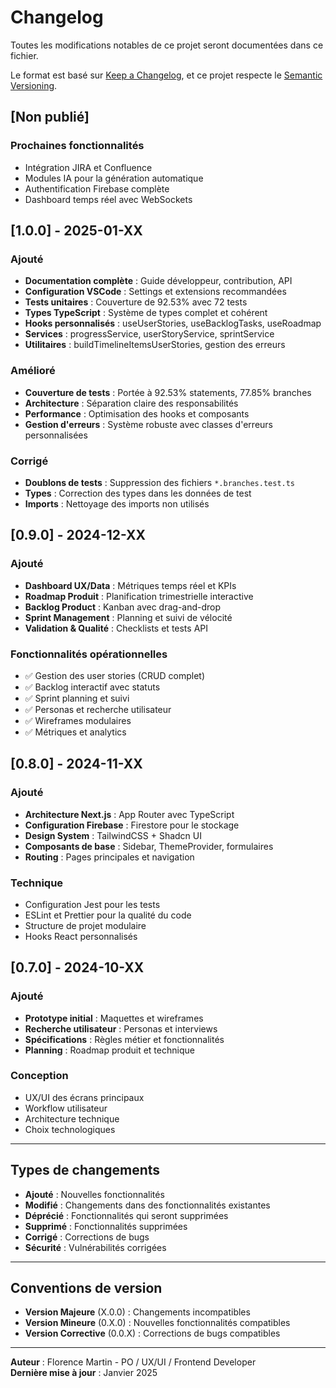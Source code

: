 # Changelog

Toutes les modifications notables de ce projet seront documentées dans ce fichier.

Le format est basé sur [Keep a Changelog](https://keepachangelog.com/en/1.0.0/),
et ce projet respecte le [Semantic Versioning](https://semver.org/spec/v2.0.0.html).

## [Non publié]

### Prochaines fonctionnalités
- Intégration JIRA et Confluence
- Modules IA pour la génération automatique
- Authentification Firebase complète
- Dashboard temps réel avec WebSockets

## [1.0.0] - 2025-01-XX

### Ajouté
- **Documentation complète** : Guide développeur, contribution, API
- **Configuration VSCode** : Settings et extensions recommandées
- **Tests unitaires** : Couverture de 92.53% avec 72 tests
- **Types TypeScript** : Système de types complet et cohérent
- **Hooks personnalisés** : useUserStories, useBacklogTasks, useRoadmap
- **Services** : progressService, userStoryService, sprintService
- **Utilitaires** : buildTimelineItemsUserStories, gestion des erreurs

### Amélioré
- **Couverture de tests** : Portée à 92.53% statements, 77.85% branches
- **Architecture** : Séparation claire des responsabilités
- **Performance** : Optimisation des hooks et composants
- **Gestion d'erreurs** : Système robuste avec classes d'erreurs personnalisées

### Corrigé
- **Doublons de tests** : Suppression des fichiers `*.branches.test.ts`
- **Types** : Correction des types dans les données de test
- **Imports** : Nettoyage des imports non utilisés

## [0.9.0] - 2024-12-XX

### Ajouté
- **Dashboard UX/Data** : Métriques temps réel et KPIs
- **Roadmap Produit** : Planification trimestrielle interactive
- **Backlog Product** : Kanban avec drag-and-drop
- **Sprint Management** : Planning et suivi de vélocité
- **Validation & Qualité** : Checklists et tests API

### Fonctionnalités opérationnelles
- ✅ Gestion des user stories (CRUD complet)
- ✅ Backlog interactif avec statuts
- ✅ Sprint planning et suivi
- ✅ Personas et recherche utilisateur
- ✅ Wireframes modulaires
- ✅ Métriques et analytics

## [0.8.0] - 2024-11-XX

### Ajouté
- **Architecture Next.js** : App Router avec TypeScript
- **Configuration Firebase** : Firestore pour le stockage
- **Design System** : TailwindCSS + Shadcn UI
- **Composants de base** : Sidebar, ThemeProvider, formulaires
- **Routing** : Pages principales et navigation

### Technique
- Configuration Jest pour les tests
- ESLint et Prettier pour la qualité du code
- Structure de projet modulaire
- Hooks React personnalisés

## [0.7.0] - 2024-10-XX

### Ajouté
- **Prototype initial** : Maquettes et wireframes
- **Recherche utilisateur** : Personas et interviews
- **Spécifications** : Règles métier et fonctionnalités
- **Planning** : Roadmap produit et technique

### Conception
- UX/UI des écrans principaux
- Workflow utilisateur
- Architecture technique
- Choix technologiques

---

## Types de changements

- **Ajouté** : Nouvelles fonctionnalités
- **Modifié** : Changements dans des fonctionnalités existantes
- **Déprécié** : Fonctionnalités qui seront supprimées
- **Supprimé** : Fonctionnalités supprimées
- **Corrigé** : Corrections de bugs
- **Sécurité** : Vulnérabilités corrigées

---

## Conventions de version

- **Version Majeure** (X.0.0) : Changements incompatibles
- **Version Mineure** (0.X.0) : Nouvelles fonctionnalités compatibles
- **Version Corrective** (0.0.X) : Corrections de bugs compatibles

---

**Auteur** : Florence Martin - PO / UX/UI / Frontend Developer  
**Dernière mise à jour** : Janvier 2025
